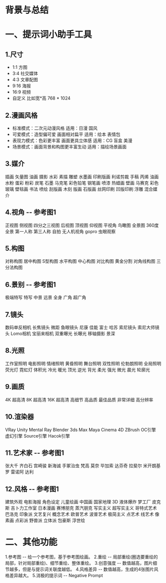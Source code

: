 # 背景与总结


# 一、提示词小助手工具
## 1.尺寸
* 1:1 方图
* 3:4 社交媒体
* 4:3 文章配图
* 9:16 海报
* 16:9 视频
* 自定义 比如宽*高 768 * 1024

## 2.漫画风格
* 标准模式：二次元动漫风格  适用：日漫 国风
* 可爱模式：造型偏可爱 画面相对扁平 适用：绘本 表情包
* 表现力模式：色彩更丰富 画面更具立体感 适用：CG 盲盒 美漫
* 场景模式：画面背景和构图更丰富生动 适用：描绘场景画面

## 3.媒介
插画
矢量图
油画
摄影
水彩
素描
雕塑
水墨画
印刷版画
利诺剪裁
手稿
丙烯
油画
水粉
蛋彩
粉彩
炭笔
石墨
马克笔
彩色铅笔
钢笔画
喷漆
热蜡画
壁画
马赛克
彩色玻璃
壁毯画
书法
喷绘
刮版画
木刻
版画
石版画
丝网印刷
凹版印刷
浮雕
混合媒介

## 4.视角 -- 参考图1
正视图
侧视图
四分之三视图
后视图
顶视图
仰视图
平视角
鸟瞰图
全景图
360度全景
第一人称
第三人称
自拍
无人机视角
gopro
虫眼观察

## 5.构图
对称构图
居中构图
S型构图
水平构图
中心构图
对比构图
黄金分割
对角线构图
三分法构图

## 6.景别 -- 参考图1
极端特写
特写
中景
远景
全身
广角
超广角

## 7.镜头
数码单反相机
长焦镜头
微距
鱼眼镜头
尼康
佳能
富士
哈苏
索尼镜头
索尼大师镜头
Lomo相机
宝丽来相机
双重曝光
长曝光
移轴摄影
景深

## 8.光照
工作室照明
电影照明
情绪照明
黄昏照明
舞台照明
双性照明
伦勃朗照明
全局照明
荧光灯
霓虹灯
体积光
冷光
暖光
顶光
逆光
背光
柔光
强光
微光
晨光
轮廓光

## 9.画质
4K
超高清
8K
超高清
16K
超高清
高细节
高品质
最佳品质
非常详细
高分辨率

## 10.渲染器
VRay
Unity
Mental Ray
Blender
3ds Max
Maya
Cinema 4D
ZBrush
OC引擎
虚幻引擎
Source引擎
Hacok引擎

## 11.艺术家 -- 参考图1
张大千
齐白石
宫崎骏
新海诚
手冢治虫
梵高
莫奈
毕加索
达芬奇
拉斐尔
米开朗基罗
雷诺阿
达利

## 12.风格 -- 参考图1
建筑外观
电影海报
角色设定
儿童绘画
中国画
国家地理
3D
液体爆炸
梦工厂
皮克斯
吉卜力工作室
日本漫画
赛博朋克
蒸汽朋克
写实主义
超写实主义
哥特式艺术
巴洛克
印象派
文艺复兴
概念艺术
欧普艺术
波普艺术
极简主义
点艺术
线艺术
像素画
点彩派
野兽派
立体派
包豪斯
浮世绘




# 二、其他功能
1.参考图 -- 给一个参考图，基于参考图绘画。
2.重绘 -- 局部重绘(圈选要重绘的局部，针对局部重绘)、细节重绘、整体重绘。
3.创意强度 -- 数值越高，图片细节越多，但是与提示词关联度越低。
4.风格差异 -- 数值越高，生成的4张图片风格差异越大。
5.消极的提示词 -- Negative Prompt
